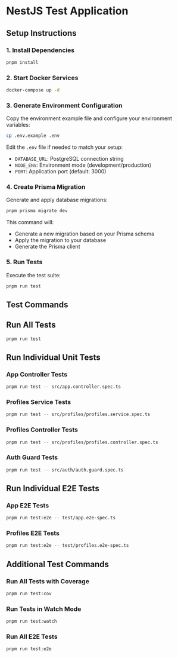 # NestJS Test Application

## Setup Instructions

### 1. Install Dependencies

```bash
pnpm install
```

### 2. Start Docker Services

```bash
docker-compose up -d
```

### 3. Generate Environment Configuration

Copy the environment example file and configure your environment variables:

```bash
cp .env.example .env
```

Edit the `.env` file if needed to match your setup:

- `DATABASE_URL`: PostgreSQL connection string
- `NODE_ENV`: Environment mode (development/production)
- `PORT`: Application port (default: 3000)

### 4. Create Prisma Migration

Generate and apply database migrations:

```bash
pnpm prisma migrate dev
```

This command will:

- Generate a new migration based on your Prisma schema
- Apply the migration to your database
- Generate the Prisma client

### 5. Run Tests

Execute the test suite:

```bash
pnpm run test
```

## Test Commands

## Run All Tests

```bash
pnpm run test
```

## Run Individual Unit Tests

### App Controller Tests

```bash
pnpm run test -- src/app.controller.spec.ts
```

### Profiles Service Tests

```bash
pnpm run test -- src/profiles/profiles.service.spec.ts
```

### Profiles Controller Tests

```bash
pnpm run test -- src/profiles/profiles.controller.spec.ts
```

### Auth Guard Tests

```bash
pnpm run test -- src/auth/auth.guard.spec.ts
```

## Run Individual E2E Tests

### App E2E Tests

```bash
pnpm run test:e2e -- test/app.e2e-spec.ts
```

### Profiles E2E Tests

```bash
pnpm run test:e2e -- test/profiles.e2e-spec.ts
```

## Additional Test Commands

### Run All Tests with Coverage

```bash
pnpm run test:cov
```

### Run Tests in Watch Mode

```bash
pnpm run test:watch
```

### Run All E2E Tests

```bash
pnpm run test:e2e
```
